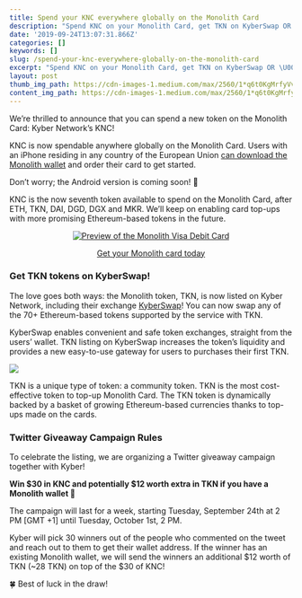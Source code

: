 ```yaml
---
title: Spend your KNC everywhere globally on the Monolith Card
description: "Spend KNC on your Monolith Card, get TKN on KyberSwap OR \U0001F4B8 get both for free with our Twitter giveaway campaign!"
date: '2019-09-24T13:07:31.866Z'
categories: []
keywords: []
slug: /spend-your-knc-everywhere-globally-on-the-monolith-card
excerpt: "Spend KNC on your Monolith Card, get TKN on KyberSwap OR \U0001F4B8 get both for free with our Twitter giveaway campaign!"
layout: post
thumb_img_path: https://cdn-images-1.medium.com/max/2560/1*q6t0KgMrfyVvabKI--C8dg.png
content_img_path: https://cdn-images-1.medium.com/max/2560/1*q6t0KgMrfyVvabKI--C8dg.png
---
```


We’re thrilled to announce that you can spend a new token on the Monolith Card: Kyber Network’s KNC!

KNC is now spendable anywhere globally on the Monolith Card. Users with an iPhone residing in any country of the European Union [can download the Monolith wallet](https://monolith.app.link/1j516H1Hd0) and order their card to get started.

Don’t worry; the Android version is coming soon! 🤖

KNC is the now seventh token available to spend on the Monolith Card, after ETH, TKN, DAI, DGD, DGX and MKR. We’ll keep on enabling card top-ups with more promising Ethereum-based tokens in the future.

<div align="center"><a href="https://monolith.app.link/1j516H1Hd0"target="_blank">
<img src="https://cdn-images-1.medium.com/max/800/1*oZoK5YOgk9jIV3_scCVAzw.png" alt = "Preview of the Monolith Visa Debit Card"></img><p>Get your Monolith card today</p>
</a></div>

### Get TKN tokens on KyberSwap!

The love goes both ways: the Monolith token, TKN, is now listed on Kyber Network, including their exchange [KyberSwap](https://kyberswap.com/?ref=Monolith)! You can now swap any of the 70+ Ethereum-based tokens supported by the service with TKN.

KyberSwap enables convenient and safe token exchanges, straight from the users’ wallet. TKN listing on KyberSwap increases the token’s liquidity and provides a new easy-to-use gateway for users to purchases their first TKN.

![](/images/1__t1g6lOBugxNO4eEOioFzpA.png)

TKN is a unique type of token: a community token. TKN is the most cost-effective token to top-up Monolith Card. The TKN token is dynamically backed by a basket of growing Ethereum-based currencies thanks to top-ups made on the cards.

### Twitter Giveaway Campaign Rules

To celebrate the listing, we are organizing a Twitter giveaway campaign together with Kyber!

**Win $30 in KNC and potentially $12 worth extra in TKN if you have a Monolith wallet 💸**

The campaign will last for a week, starting Tuesday, September 24th at 2 PM \[GMT +1\] until Tuesday, October 1st, 2 PM.

Kyber will pick 30 winners out of the people who commented on the tweet and reach out to them to get their wallet address. If the winner has an existing Monolith wallet, we will send the winners an additional $12 worth of TKN (~28 TKN) on top of the $30 of KNC!

🍀 Best of luck in the draw!